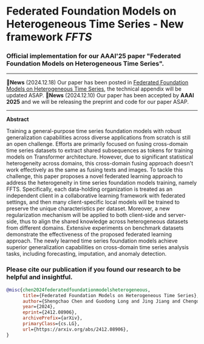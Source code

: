 # Federated Foundation Models on Heterogeneous Time Series - New framework *FFTS*

### Official implementation for our AAAI'25 paper "Federated Foundation Models on Heterogeneous Time Series".

---

:triangular_flag_on_post:**News** (2024.12.18) Our paper has been posted in [Federated Foundation Models on Heterogeneous Time Series](https://arxiv.org/abs/2412.08906), the technical appendix will be updated ASAP.
:triangular_flag_on_post:**News** (2024.12.10) Our paper has been accepted by **AAAI 2025** and we will be releasing the preprint and code for our paper ASAP.

---
**Abstract**

Training a general-purpose time series foundation models with robust generalization capabilities across diverse applications from scratch is still an open challenge. Efforts are primarily focused on fusing cross-domain time series datasets to extract shared subsequences as tokens for training models on Transformer architecture. However, due to significant statistical heterogeneity across domains, this cross-domain fusing approach doesn't work effectively as the same as fusing texts and images. To tackle this challenge, this paper proposes a novel federated learning approach to address the heterogeneity in time series foundation models training, namely FFTS. Specifically, each data-holding organization is treated as an independent client in a collaborative learning framework with federated settings, and then many client-specific local models will be trained to preserve the unique characteristics per dataset. Moreover, a new regularization mechanism will be applied to both client-side and server-side, thus to align the shared knowledge across heterogeneous datasets from different domains. Extensive experiments on benchmark datasets demonstrate the effectiveness of the proposed federated learning approach. The newly learned time series foundation models achieve superior generalization capabilities on cross-domain time series analysis tasks, including forecasting, imputation, and anomaly detection.


### Please cite our publication if you found our research to be helpful and insightful.

```bibtex
@misc{chen2024federatedfoundationmodelsheterogeneous,
      title={Federated Foundation Models on Heterogeneous Time Series}, 
      author={Shengchao Chen and Guodong Long and Jing Jiang and Chengqi Zhang},
      year={2024},
      eprint={2412.08906},
      archivePrefix={arXiv},
      primaryClass={cs.LG},
      url={https://arxiv.org/abs/2412.08906}, 
}
